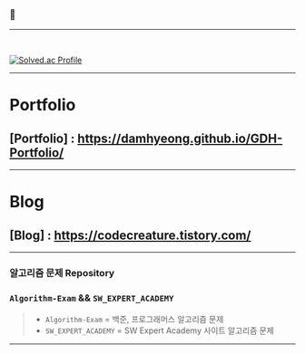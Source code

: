 ###  👋

<hr/>
<br>


[![Solved.ac Profile](http://mazassumnida.wtf/api/generate_badge?boj=rhdwhdals8)](https://solved.ac/rhdwhdals8)

<hr>

# Portfolio

## [Portfolio] : https://damhyeong.github.io/GDH-Portfolio/

<hr>

# Blog

## [Blog] : https://codecreature.tistory.com/

<hr/>

### 알고리즘 문제 Repository

### `Algorithm-Exam` && `SW_EXPERT_ACADEMY`
> * `Algorithm-Exam` = 백준, 프로그래머스 알고리즘 문제
> * `SW_EXPERT_ACADEMY` = SW Expert Academy 사이트 알고리즘 문제

<hr>

<!--
**damhyeong/damhyeong** is a ✨ _special_ ✨ repository because its `README.md` (this file) appears on your GitHub profile.

Here are some ideas to get you started:

- 🔭 I’m currently working on ...
- 🌱 I’m currently learning ...
- 👯 I’m looking to collaborate on ...
- 🤔 I’m looking for help with ...
- 💬 Ask me about ...
- 📫 How to reach me: ...
- 😄 Pronouns: ...
- ⚡ Fun fact: ...
-->
